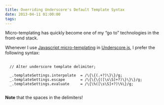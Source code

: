 ```yaml
---
title: Overriding Underscore's Default Template Syntax
date: 2013-04-11 01:00:00
tags:
---
```


<p>Micro-templating has quickly become one of my &#8220;go to&#8221; technologies in the front-end stack.</p>

<p>Whenever I use <a href='https://developer.mozilla.org/en-US/docs/JavaScript_templates'>Javascript micro-templating</a> in <a href='http://underscorejs.org/'>Underscore.js</a>, I prefer the following syntax:</p>

<pre lang='javascript'>
  <code class='javascript' lang='javascript'>
  // Alter underscore template delimiter;&#x000A;
  _.templateSettings.interpolate  = /\{\{(.+?)\}\}/g;
  _.templateSettings.escape       = /\{\{\{([\s\S]+?)\}\}\}/g;
  _.templateSettings.evaluate     = /\{\%([\s\S]+?)\%\}/g;      
  </code>
</pre>

<p><strong>Note</strong> that the spaces in the delimiters!</p>
